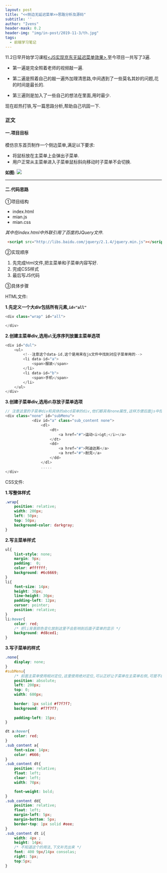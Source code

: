 ```yaml
---
layout: post
title: "<<侧边无延迟菜单>>思路分析及源码"
subtitle: ''
author: "Ivens"
header-mask: 0.2
header-img: "img/in-post/2019-11-3/th.jpg"
tags:
  - 前端学习笔记
---
```


11.2日早开始学习课程[<JS实现京东无延迟菜单效果>][1],至今项目一共写了3遍.

- 第一遍是完全照着老师的视频敲一遍.


- 第二遍是照着自己的敲一遍外加理清思路,中间遇到了一些莫名其妙的问题,花的时间是最长的.


- 第三遍则是加入了一些自己的想法在里面,用时最少.

现在趁热打铁,写一篇思路分析,帮助自己巩固一下.

### 正文

#### 一.项目目标
模仿京东首页制作一个侧边菜单,满足以下要求:
- 将鼠标放在主菜单上会弹出子菜单.
- 用户正常从主菜单进入子菜单鼠标斜向移动时子菜单不会切换.

**如图:**
![](../../../../img/in-post/2019-11-3/a.png)

***
#### 二.代码思路
①项目结构
- index.html
- mian.js
- mian.css

*其中在index.html中外联引用了百度的JQuery文件.*
```html
 <script src="http://libs.baidu.com/jquery/2.1.4/jquery.min.js"></script>
 ```

 ②实现顺序

1. 先完成html文件,把主菜单和子菜单内容写好.
2. 完成CSS样式
3. 最后写JS代码

③具体步骤

HTML文件:

**1.先定义一个大div包括所有元素,`id="all"`**
```js
<div class="wrap" id="all">

</div>
```
**2.创建主菜单div,选用`ul`无序序列放置主菜单选项**
```js
<div id="dul">
    <ul>
        <!--注意这个data-id,这个是用来在js文件中找到对应子菜单用的-->
        <li data-id="a">   
            <span>服装</span>
        </li>
        <li data-id="b">
            <span>手机</span>
        </li>
    </ul>
</div>
```
**3.创建子菜单div,选用`dl`存放子菜单选项**
```js
// 注意这里的子菜单div和具体的abcd菜单的div,他们都具有none属性,这样方便后面js中控制他们是否显示
<div class="none" id="subMenu">
            <div id="a" class="sub_content none">
                <dl>
                    <dt>
                        <a href="#">运动<i>&gt;</i></a>
                    </dt>
                    <dd>
                        <a href="#">阿迪达斯</a>
                        <a href="#">耐克</a>
                    </dd>
                </dl>
                .....
</div>
```

CSS文件:

**1.写整体样式**

```css
.wrap{
    position: relative;
    width: 200px;
    left: 50px;
    top: 50px;
    background-color: darkgray;
}
```

**2.写主菜单样式**
```css
ul{
    list-style: none;
    margin: 9px;
    padding:  0;
    color: #ffffff;
    background: #6c6669;
}
li{
    font-size: 14px;
    height: 30px;
    line-height: 30px;
    padding-left: 12px;
    cursor: pointer;
    position: relative;
}
li:hover{
    color: red;
    /* 把li背景颜色变化放到这里不会影响到后面子菜单的显示 */
    background: #d8ced1;
}
```
**3.写子菜单的样式**
```css
.none{
    display: none;
}
#subMenu{
    /* 前面主菜单使用相对定位,这里使用绝对定位,可以正好让子菜单在主菜单右侧,可是不能根据选项位置上下移动 */
    position: absolute;
    left: 200px;
    top: 0;
    width: 600px;
    
    border: 1px solid #f7f7f7;
    background: #f7f7f7;
    
    padding-left: 15px;
}

dt a:hover{
    color: red;
}
.sub_content a{
    font-size: 14px;
    color: #666;
}
.sub_content dt{
    position: relative;
    float: left;
    clear: left;
    width: 70px;

    font-weight: bold;
}
.sub_content dd{
    position: relative;
    float: left;
    margin-left: 5px;
    margin-bottom: 5px;
    border-top: 1px solid #eee;
}
.sub_content dt i{
    width: 4px ;
    height: 14px;
    /* 不知道这个的用法,下文补充出来 */
    font: 400 9px/14px consolas;
    right: 5px;
    top:5px;
}
```







[1]:https://www.imooc.com/learn/829